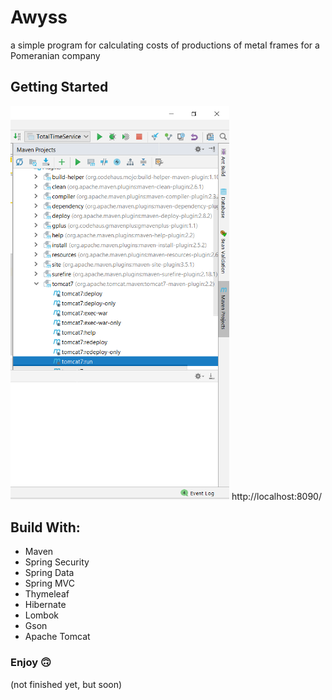 # Awyss
a simple program for calculating costs of productions of metal frames for a Pomeranian company
## Getting Started
<img src="images/run.png" width="350">
http://localhost:8090/

## Build With:
- Maven
- Spring Security
- Spring Data
- Spring MVC
- Thymeleaf
- Hibernate
- Lombok
- Gson
- Apache Tomcat

### Enjoy :upside_down_face:
(not finished yet, but soon)
